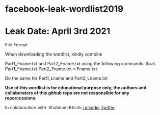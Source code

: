 # facebook-leak-wordlist2019
# Leak Date: April 3rd 2021

File Format

When downloading the wordlist, kindly combine

<p>Part1_Fname.txt and Part2_Fname.txt using the following commands: $cat Part1_Fname.txt Part2_Fname.txt > Fname.txt</p>
Do the same for Part1_Lname and Part2_Lname.txt


**Use of this wordlist is for educational purpose only, the authors and collaborators of this github repo are not responsible for any repercussions.**

In collaboration with: Shubham Khichi [Linkedin](https://linkedin.com/in/shubhamkhichi) [Twitter](https://twitter.com/infosecbroo)
